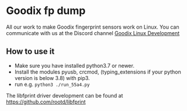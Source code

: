 # Goodix fp dump

All our work to make Goodix fingerprint sensors work on Linux.
You can communicate with us at the Discord channel [Goodix Linux Development](https://discord.com/invite/6xZ6k34Vqg)

## How to use it

* Make sure you have installed python3.7 or newer.
* Install the modules pyusb, crcmod, (typing_extensions if your python version is below 3.8) with pip3.
* run e.g. `python3 ./run_55a4.py`



The libfprint driver development can be found at https://github.com/rootd/libfprint
